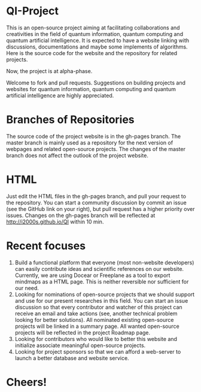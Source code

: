 QI-Project
==
This is an open-source project aiming at facilitating collaborations and creativities in the field of quantum information, quantum computing and quantum artificial intelligence. It is expected to have a website linking with discussions, documentations and maybe some implements of algorithms. Here is the source code for the website and the repository for related projects.

Now, the project is at alpha-phase.

Welcome to fork and pull requests. Suggestions on building projects and websites for quantum information, quantum computing and quantum artificial intelligence are highly appreciated. 

Branches of Repositories
==
The source code of the project website is in the gh-pages branch. The master branch is mainly used as a repository for the next version of webpages and related open-source projects. The changes of the master branch does not affect the outlook of the project website. 

HTML
==
Just edit the HTML files in the gh-pages branch, and pull your request to the repository. You can start a community discussion by commit an issue (see the GitHub link on your right), but pull request has a higher priority over issues. Changes on the gh-pages branch will be reflected at http://i2000s.github.io/QI within 10 min. 

Recent focuses
==
1. Build a functional platform that everyone (most non-website developers) can easily contribute ideas and scientific references on our website. Currently, we are using Docear or Freeplane as a tool to export mindmaps as a HTML page. This is neither reversible nor sufficient for our need.
2. Looking for nominations of open-source projects that we should support and use for our present researches in this field. You can start an issue discussion so that every contributor and watcher of this project can receive an email and take actions (see, another technical problem looking for better solutions). All nominated existing open-source projects will be linked in a summary page. All wanted open-source projects will be reflected in the project Roadmap page.
3. Looking for contributors who would like to better this website and initialize associate meaningful open-source projects.
4. Looking for project sponsors so that we can afford a web-server to launch a better database and website service. 

Cheers!
==
